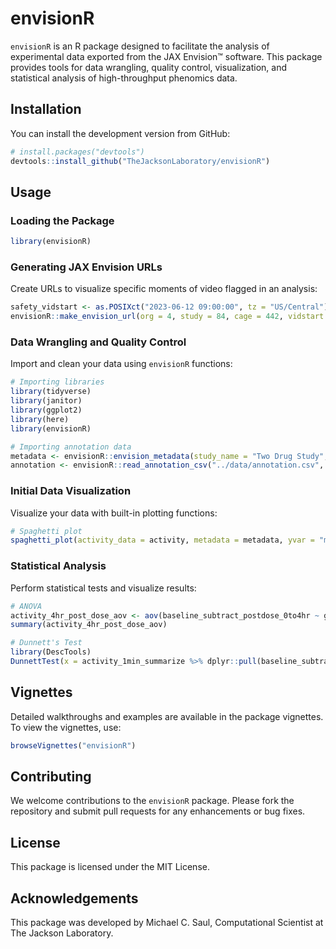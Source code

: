 # envisionR

`envisionR` is an R package designed to facilitate the analysis of experimental data exported from the JAX Envision™ software. This package provides tools for data wrangling, quality control, visualization, and statistical analysis of high-throughput phenomics data.

## Installation

<!-- This commented set of lines will change when envisionR is available on CRAN or Bioconductor.
You can install the `envisionR` package from CRAN using:

```R
install.packages("envisionR")
```
-->

You can install the development version from GitHub:

```R
# install.packages("devtools")
devtools::install_github("TheJacksonLaboratory/envisionR")
```

## Usage

### Loading the Package

```R
library(envisionR)
```

### Generating JAX Envision URLs

Create URLs to visualize specific moments of video flagged in an analysis:

```R
safety_vidstart <- as.POSIXct("2023-06-12 09:00:00", tz = "US/Central")
envisionR::make_envision_url(org = 4, study = 84, cage = 442, vidstart = safety_vidstart)
```

### Data Wrangling and Quality Control

Import and clean your data using `envisionR` functions:

```R
# Importing libraries
library(tidyverse)
library(janitor)
library(ggplot2)
library(here)
library(envisionR)

# Importing annotation data
metadata <- envisionR::envision_metadata(study_name = "Two Drug Study", tzone = "US/Central", lights_on = "06:00:00", lights_off = "18:00:00", study_url = "https://app.murine.net/org/4/study/84/")
annotation <- envisionR::read_annotation_csv("../data/annotation.csv", metadata = metadata)
```

### Initial Data Visualization

Visualize your data with built-in plotting functions:

```R
# Spaghetti plot
spaghetti_plot(activity_data = activity, metadata = metadata, yvar = "movement_mean_per_cage_cm_s_hour", occupancy_norm = TRUE) + ggokabeito::scale_color_okabe_ito(order = okabe_order)
```

### Statistical Analysis

Perform statistical tests and visualize results:

```R
# ANOVA
activity_4hr_post_dose_aov <- aov(baseline_subtract_postdose_0to4hr ~ group_name, data = activity_1min_summarize)
summary(activity_4hr_post_dose_aov)

# Dunnett's Test
library(DescTools)
DunnettTest(x = activity_1min_summarize %>% dplyr::pull(baseline_subtract_postdose_0to4hr), g = activity_1min_summarize %>% dplyr::pull(group_name), control = "Vehicle (0 mg/kg)")
```

## Vignettes

<!--NOTE: as of 2024-12-20, vignettes are still under development.-->

Detailed walkthroughs and examples are available in the package vignettes. To view the vignettes, use:

```R
browseVignettes("envisionR")
```

## Contributing

We welcome contributions to the `envisionR` package. Please fork the repository and submit pull requests for any enhancements or bug fixes.

## License

This package is licensed under the MIT License.

## Acknowledgements

This package was developed by Michael C. Saul, Computational Scientist at The Jackson Laboratory.
